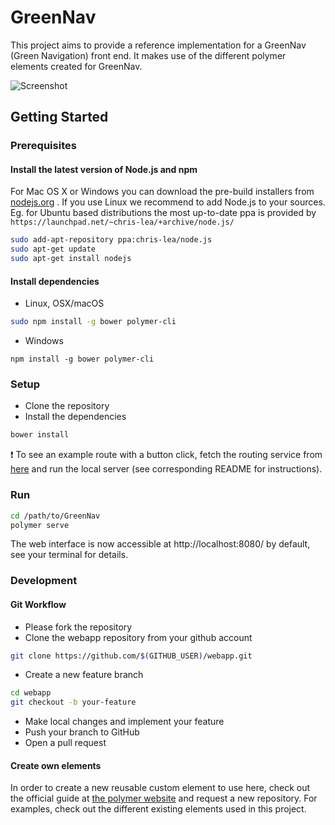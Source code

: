 # GreenNav

This project aims to provide a reference implementation for a GreenNav (Green Navigation) front end. It makes use of the different polymer elements created for GreenNav.

![Screenshot](https://raw.githubusercontent.com/maxlorenz/GreenNav/master/screenshots/sample_route.png)

## Getting Started 

### Prerequisites

#### Install the latest version of Node.js and npm 

  For Mac OS X or Windows you can download the pre-build installers from [nodejs.org](https://nodejs.org/en/download/) .
  If you use Linux we recommend to add Node.js to your sources. Eg. for Ubuntu based distributions the most up-to-date ppa
  is provided by `https://launchpad.net/~chris-lea/+archive/node.js/`

```zsh
sudo add-apt-repository ppa:chris-lea/node.js  
sudo apt-get update  
sudo apt-get install nodejs
```

#### Install dependencies

- Linux, OSX/macOS
```zsh
sudo npm install -g bower polymer-cli
```

- Windows
```
npm install -g bower polymer-cli
```

### Setup

- Clone the repository
- Install the dependencies
 
```zsh
bower install
```

:heavy_exclamation_mark: To see an example route with a button click, fetch the routing service from
[here](https://github.com/Greennav/service-routing) and run the local server (see corresponding 
README for instructions).

### Run

```zsh
cd /path/to/GreenNav
polymer serve
```

The web interface is now accessible at http://localhost:8080/ by default, see your terminal for details.

### Development

#### Git Workflow

- Please fork the repository
- Clone the webapp repository from your github account
```zsh
git clone https://github.com/$(GITHUB_USER)/webapp.git
```
- Create a new feature branch
```zsh
cd webapp
git checkout -b your-feature
```
- Make local changes and implement your feature 
- Push your branch to GitHub
- Open a pull request

#### Create own elements

In order to create a new reusable custom element to use here, check out the official guide at 
[the polymer   website](https://www.polymer-project.org/1.0/docs/start/reusableelements.html)
and request a new repository. For examples, check out the different existing elements used in
this project.
